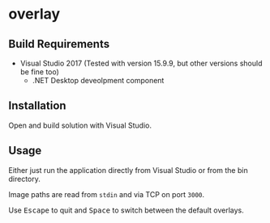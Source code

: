 # overlay

## Build Requirements
- Visual Studio 2017 (Tested with version 15.9.9, but other versions should be fine too)
    - .NET Desktop deveolpment component

## Installation
Open and build solution with Visual Studio.

## Usage
Either just run the application directly from Visual Studio or from the bin directory.

Image paths are read from `stdin` and via TCP on port `3000`.

Use <kbd>Escape</kbd> to quit and <kbd>Space</kbd> to switch between the default overlays.
